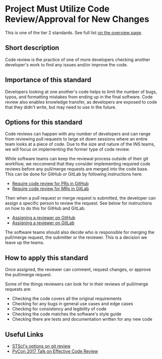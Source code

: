 # Project Must Utilize Code Review/Approval for New Changes

This is one of the tier 2 standards. See full list [on the overview page](README.md).

## Short description

Code review is the practice of one of more developers checking another developer's work to find any issues and/or improve the code. 

## Importance of this standard

Developers looking at one another's code helps to limit the number of bugs, typos, and formatting mistakes from ending up in the final software. Code review also enables knowledge transfer, as developers are exposed to code that they didn't write, but may need to use in the future.

## Options for this standard

Code reviews can happen with any number of developers and can range from reviewing pull requests to large sit down sessions where an entire team looks at a piece of code. Due to the size and nature of the INS teams, we will focus on implementing the former type of code review.

While software teams can keep the reviewal process outside of their git workflow, we reccomend that they consider implementing required code reviews before any pull/merge requests are merged into the code base. This can be done for GitHub or GitLab by following instructions here:
- [Require code review for PRs in GitHub](https://help.github.com/en/enterprise/2.13/user/articles/enabling-required-reviews-for-pull-requests)
- [Require code review for MRs in GitLab](https://docs.gitlab.com/ee/user/project/merge_requests/merge_request_approvals.html)

Then when a pull request or merge request is submitted, the developer can assign a specific person to review the request. See below for instructions on how to do this for GitHub and GitLab.
- [Assigning a reviewer on GitHub](https://help.github.com/en/github/collaborating-with-issues-and-pull-requests/requesting-a-pull-request-review)
- [Assigning a reviewer on GitLab](https://docs.gitlab.com/ee/user/project/merge_requests/merge_request_approvals.html)

The software teams should also decide who is responsible for merging the pull/merge request, the submitter or the reviewer. This is a decision we leave up the teams.

## How to apply this standard

Once assigned, the reviewer can comment, request changes, or approve the pull/merge request. 


Some of the things reviewers can look for in their reviews of pull/merge requests are:
- Checking the code covers all the original requirements
- Checking for any bugs in general use cases and edge cases
- Checking for consistency and legibility of code
- Checking the code matches the software's style guide
- Checking there are tests and documentation written for any new code

## Useful Links
- [STScI's options on git review](https://github.com/spacetelescope/style-guides/blob/master/guides/git-pr-review.md)
- [PyCon 2017 Talk on Effective Code Review](https://www.youtube.com/watch?v=iNG1a--SIlk)
